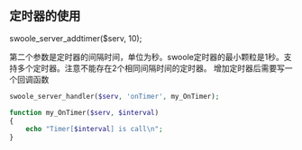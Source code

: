 定时器的使用
-----
swoole_server_addtimer($serv, 10);

第二个参数是定时器的间隔时间，单位为秒。swoole定时器的最小颗粒是1秒。支持多个定时器。注意不能存在2个相同间隔时间的定时器。
增加定时器后需要写一个回调函数

```php
swoole_server_handler($serv, 'onTimer', my_OnTimer);

function my_OnTimer($serv, $interval)
{
    echo "Timer[$interval] is call\n";
}

```
